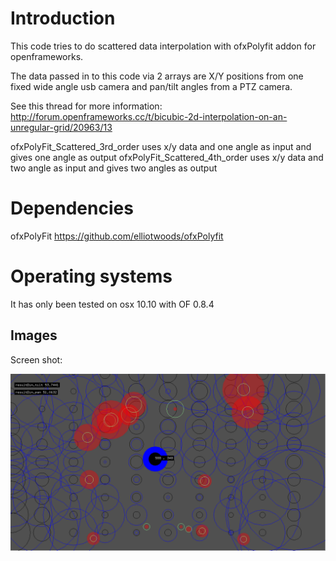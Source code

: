 # Introduction

This code tries to do scattered data interpolation with ofxPolyfit addon for openframeworks.

The data passed in to this code via 2 arrays are X/Y positions from one fixed wide angle usb camera and pan/tilt angles from a PTZ camera.

See this thread for more information: http://forum.openframeworks.cc/t/bicubic-2d-interpolation-on-an-unregular-grid/20963/13

ofxPolyFit_Scattered_3rd_order uses x/y data and one angle as input and gives one angle as output
ofxPolyFit_Scattered_4th_order uses x/y data and two angle as input and gives two angles as output

# Dependencies

ofxPolyFit
https://github.com/elliotwoods/ofxPolyfit


# Operating systems

It has only been tested on osx 10.10 with OF 0.8.4

## Images

Screen shot:

![](https://raw.githubusercontent.com/antimodular/ofxPolyFit-scattered/master/Screen%20Shot%202015-10-18%20at%208.18.55%20AM.png)